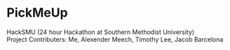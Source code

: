 # PickMeUp
HackSMU (24 hour Hackathon at Southern Methodist University)\
Project Contributers: Me, Alexender Meech, Timothy Lee, Jacob Barcelona
